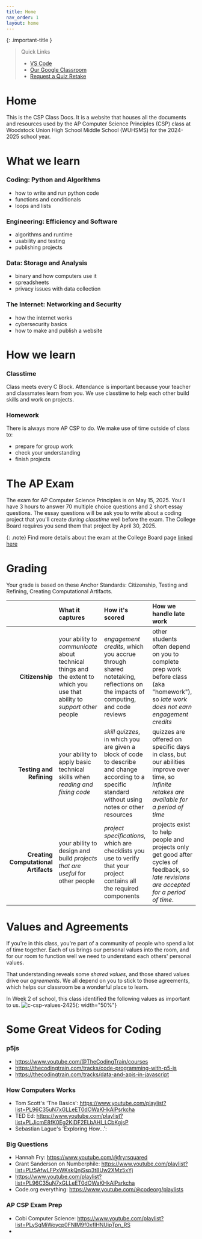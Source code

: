 ```yaml
---
title: Home
nav_order: 1
layout: home
---
```


{: .important-title }

> Quick Links
>
> - [VS Code](https://cs50.dev)
> - [Our Google Classroom](https://classroom.google.com/w/NzA4MjAxNTg5MTUx/t/all)
> - [Request a Quiz Retake](https://docs.google.com/forms/d/e/1FAIpQLSc07ncTcubrznE50KhfxI8mO76cPx7u08lYJcwJSDu3ugwt9w/viewform)

# Home

This is the CSP Class Docs. It is a website that houses all the documents and resources used by the AP Computer Science Principles (CSP) class at Woodstock Union High School Middle School (WUHSMS) for the 2024-2025 school year.

# What we learn

### Coding: Python and Algorithms

- how to write and run python code
- functions and conditionals
- loops and lists

### Engineering: Efficiency and Software

- algorithms and runtime
- usability and testing
- publishing projects

### Data: Storage and Analysis

- binary and how computers use it
- spreadsheets
- privacy issues with data collection

### The Internet: Networking and Security

- how the internet works
- cybersecurity basics
- how to make and publish a website

# How we learn

### Classtime

Class meets every C Block. Attendance is important because your teacher and classmates learn from you. We use classtime to help each other build skills and work on projects.

### Homework

There is always more AP CSP to do. We make use of time outside of class to:

- prepare for group work
- check your understanding
- finish projects

# The AP Exam

The exam for AP Computer Science Principles is on May 15, 2025. You'll have 3 hours to answer 70 multiple choice questions and 2 short essay questions. The essay questions will be ask you to write about a coding project that you'll create _during classtime_ well before the exam. The College Board requires you send them that project by April 30, 2025.

{: .note}
Find more details about the exam at the College Board page [linked here](https://apstudents.collegeboard.org/courses/ap-computer-science-principles/assessment)

# Grading

Your grade is based on these Anchor Standards: Citizenship, Testing and Refining, Creating Computational Artifacts.

|                                      | What it captures                                                                                                            | How it's scored                                                                                                                                        | How we handle late work                                                                                                                      |
| -----------------------------------: | :-------------------------------------------------------------------------------------------------------------------------- | :----------------------------------------------------------------------------------------------------------------------------------------------------- | :------------------------------------------------------------------------------------------------------------------------------------------- |
|                      **Citizenship** | your ability to _communicate_ about technical things and the extent to which you use that ability to _support_ other people | _engagement credits_, which you accrue through shared notetaking, reflections on the impacts of computing, and code reviews                            | other students often depend on you to complete prep work before class (aka "homework"), so _late work does not earn engagement credits_      |
|             **Testing and Refining** | your ability to apply basic technical skills when _reading and fixing code_                                                 | _skill quizzes_, in which you are given a block of code to describe and change according to a specific standard without using notes or other resources | quizzes are offered on specific days in class, but our abilities improve over time, so _infinite retakes are available for a period of time_ |
| **Creating Computational Artifacts** | your ability to design and build _projects that are useful_ for other people                                                | _project specifications_, which are checklists you use to verify that your project contains all the required components                                | projects exist to help people and projects only get good after cycles of feedback, so _late revisions are accepted for a period of time_.    |

# Values and Agreements

If you're in this class, you're part of a community of people who spend a lot of time together. Each of us brings our personal values into the room, and for our room to function well we need to understand each others' personal values.

That understanding reveals some _shared values_, and those shared values drive our _agreements_. We all depend on you to stick to those agreements, which helps our classroom be a wonderful place to learn.

In Week 2 of school, this class identified the following values as important to us.
![c-csp-values-2425](https://github.com/user-attachments/assets/cf4b0a62-d0e8-4dae-9f05-a5dfc1ef79de){: width="50%"}

# Some Great Videos for Coding

### p5js
- https://www.youtube.com/@TheCodingTrain/courses
- https://thecodingtrain.com/tracks/code-programming-with-p5-js
- https://thecodingtrain.com/tracks/data-and-apis-in-javascript

### How Computers Works
- Tom Scott's 'The Basics': https://www.youtube.com/playlist?list=PL96C35uN7xGLLeET0dOWaKHkAlPsrkcha
- TED Ed: https://www.youtube.com/playlist?list=PLJicmE8fK0Eg2KiDF2ELbAHI_LCbKgjsP
- Sebastian Lague's 'Exploring How...':
  
### Big Questions
- Hannah Fry: https://www.youtube.com/@fryrsquared
- Grant Sanderson on Numberphile: https://www.youtube.com/playlist?list=PLt5AfwLFPxWKskQnjSsp3t8Uw2XMz5xYj
- https://www.youtube.com/playlist?list=PL96C35uN7xGLLeET0dOWaKHkAlPsrkcha
- Code.org everything: https://www.youtube.com/@codeorg/playlists

### AP CSP Exam Prep
- Cobi Computer Science: https://www.youtube.com/playlist?list=PLySgMiWoycp0FNIM9f0xfIHNUipTpn_RS
- 
